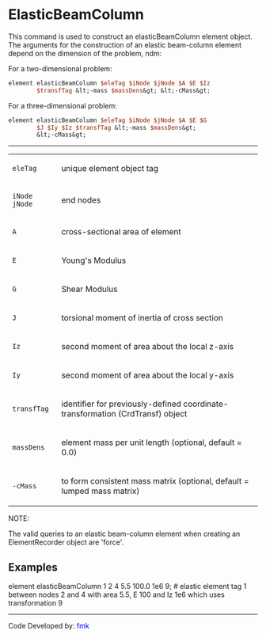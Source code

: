 # ElasticBeamColumn

<p>This command is used to construct an elasticBeamColumn element
object. The arguments for the construction of an elastic beam-column
element depend on the dimension of the problem, ndm:</p>
<p>For a two-dimensional problem:</p>

```tcl
element elasticBeamColumn $eleTag $iNode $jNode $A $E $Iz
        $transfTag &lt;-mass $massDens&gt; &lt;-cMass&gt;
```
<p>For a three-dimensional problem:</p>

```tcl
element elasticBeamColumn $eleTag $iNode $jNode $A $E $G
        $J $Iy $Iz $transfTag &lt;-mass $massDens&gt;
        &lt;-cMass&gt;
```

<hr />
<table>
<tbody>
<tr class="odd">
<td><code class="parameter-table-variable">eleTag</code></td>
<td><p>unique element object tag</p></td>
</tr>
<tr class="even">
<td><p><code class="parameter-table-variable">iNode jNode</code></p></td>
<td><p>end nodes</p></td>
</tr>
<tr class="odd">
<td><code class="parameter-table-variable">A</code></td>
<td><p>cross-sectional area of element</p></td>
</tr>
<tr class="even">
<td><code class="parameter-table-variable">E</code></td>
<td><p>Young's Modulus</p></td>
</tr>
<tr class="odd">
<td><code class="parameter-table-variable">G</code></td>
<td><p>Shear Modulus</p></td>
</tr>
<tr class="even">
<td><code class="parameter-table-variable">J</code></td>
<td><p>torsional moment of inertia of cross section</p></td>
</tr>
<tr class="odd">
<td><code class="parameter-table-variable">Iz</code></td>
<td><p>second moment of area about the local z-axis</p></td>
</tr>
<tr class="even">
<td><code class="parameter-table-variable">Iy</code></td>
<td><p>second moment of area about the local y-axis</p></td>
</tr>
<tr class="odd">
<td><code class="parameter-table-variable">transfTag</code></td>
<td><p>identifier for previously-defined coordinate-transformation
(CrdTransf) object</p></td>
</tr>
<tr class="even">
<td><code class="parameter-table-variable">massDens</code></td>
<td><p>element mass per unit length (optional, default = 0.0)</p></td>
</tr>
<tr class="odd">
<td><p><code class="parameter-table-flag">-cMass</code></p></td>
<td><p>to form consistent mass matrix (optional, default = lumped mass
matrix)</p></td>
</tr>
</tbody>
</table>
<p>NOTE:</p>
<p>The valid queries to an elastic beam-column element when creating an
ElementRecorder object are 'force'.</p>

## Examples

<p>element elasticBeamColumn 1 2 4 5.5 100.0 1e6 9; # elastic element
tag 1 between nodes 2 and 4 with area 5.5, E 100 and Iz 1e6 which uses
transformation 9</p>
<hr />
<p>Code Developed by: <span style="color:blue"> fmk
</span></p>
